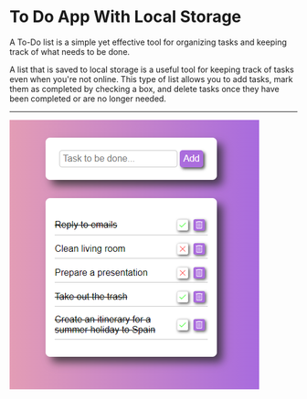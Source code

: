 # To Do App With Local Storage

A To-Do list is a simple yet effective tool for organizing tasks and keeping track of what needs to be done.

A list that is saved to local storage is a useful tool for keeping track of tasks even when you're not online. This type of list allows you to add tasks, mark them as completed by checking a box, and delete tasks once they have been completed or are no longer needed.



---

![My Image](To-Do_List.png)
